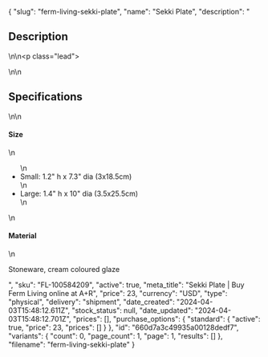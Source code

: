 {
  "slug": "ferm-living-sekki-plate",
  "name": "Sekki Plate",
  "description": "<h2>Description</h2>\n<!-- split -->\n<p class=\"lead\"> </p>\n<!-- split -->\n<h2>Specifications</h2>\n<!-- split -->\n<h4>Size</h4>\n<ul>\n<li>Small: 1.2\" h x 7.3\" dia (3x18.5cm)</li>\n<li>Large: 1.4\" h x 10\" dia (3.5x25.5cm)</li>\n</ul>\n<h4>Material</h4>\n<p>Stoneware, cream coloured glaze</p>",
  "sku": "FL-100584209",
  "active": true,
  "meta_title": "Sekki Plate | Buy Ferm Living online at A+R",
  "price": 23,
  "currency": "USD",
  "type": "physical",
  "delivery": "shipment",
  "date_created": "2024-04-03T15:48:12.611Z",
  "stock_status": null,
  "date_updated": "2024-04-03T15:48:12.701Z",
  "prices": [],
  "purchase_options": {
    "standard": {
      "active": true,
      "price": 23,
      "prices": []
    }
  },
  "id": "660d7a3c49935a00128dedf7",
  "variants": {
    "count": 0,
    "page_count": 1,
    "page": 1,
    "results": []
  },
  "filename": "ferm-living-sekki-plate"
}